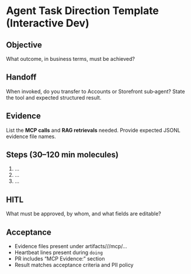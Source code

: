 # Agent Task Direction Template (Interactive Dev)

## Objective
What outcome, in business terms, must be achieved?

## Handoff
When invoked, do you transfer to Accounts or Storefront sub‑agent? State the tool and expected structured result.

## Evidence
List the **MCP calls** and **RAG retrievals** needed. Provide expected JSONL evidence file names.

## Steps (30–120 min molecules)
1) …
2) …
3) …

## HITL
What must be approved, by whom, and what fields are editable?

## Acceptance
- Evidence files present under artifacts/<agent>/<date>/mcp/…
- Heartbeat lines present during `doing`
- PR includes “MCP Evidence:” section
- Result matches acceptance criteria and PII policy
